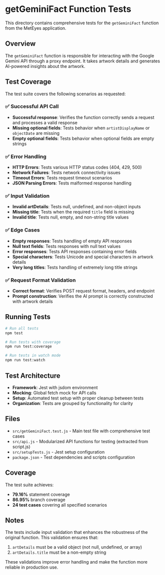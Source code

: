 # getGeminiFact Function Tests

This directory contains comprehensive tests for the `getGeminiFact` function from the MetEyes application.

## Overview

The `getGeminiFact` function is responsible for interacting with the Google Gemini API through a proxy endpoint. It takes artwork details and generates AI-powered insights about the artwork.

## Test Coverage

The test suite covers the following scenarios as requested:

### ✅ Successful API Call
- **Successful response**: Verifies the function correctly sends a request and processes a valid response
- **Missing optional fields**: Tests behavior when `artistDisplayName` or `objectDate` are missing
- **Empty optional fields**: Tests behavior when optional fields are empty strings

### ✅ Error Handling
- **HTTP Errors**: Tests various HTTP status codes (404, 429, 500)
- **Network Failures**: Tests network connectivity issues
- **Timeout Errors**: Tests request timeout scenarios
- **JSON Parsing Errors**: Tests malformed response handling

### ✅ Input Validation
- **Invalid artDetails**: Tests null, undefined, and non-object inputs
- **Missing title**: Tests when the required `title` field is missing
- **Invalid title**: Tests null, empty, and non-string title values

### ✅ Edge Cases
- **Empty responses**: Tests handling of empty API responses
- **Null text fields**: Tests responses with null text values
- **Error responses**: Tests API responses containing error fields
- **Special characters**: Tests Unicode and special characters in artwork details
- **Very long titles**: Tests handling of extremely long title strings

### ✅ Request Format Validation
- **Correct format**: Verifies POST request format, headers, and endpoint
- **Prompt construction**: Verifies the AI prompt is correctly constructed with artwork details

## Running Tests

```bash
# Run all tests
npm test

# Run tests with coverage
npm run test:coverage

# Run tests in watch mode
npm run test:watch
```

## Test Architecture

- **Framework**: Jest with jsdom environment
- **Mocking**: Global fetch mock for API calls
- **Setup**: Automated test setup with proper cleanup between tests
- **Organization**: Tests are grouped by functionality for clarity

## Files

- `src/getGeminiFact.test.js` - Main test file with comprehensive test cases
- `src/api.js` - Modularized API functions for testing (extracted from script.js)
- `src/setupTests.js` - Jest setup configuration
- `package.json` - Test dependencies and scripts configuration

## Coverage

The test suite achieves:
- **79.16%** statement coverage
- **86.95%** branch coverage
- **24 test cases** covering all specified scenarios

## Notes

The tests include input validation that enhances the robustness of the original function. This validation ensures that:
1. `artDetails` must be a valid object (not null, undefined, or array)
2. `artDetails.title` must be a non-empty string

These validations improve error handling and make the function more reliable in production use.